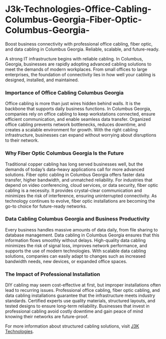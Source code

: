 # J3k-Technologies-Office-Cabling-Columbus-Georgia-Fiber-Optic-Columbus-Georgia-
Boost business connectivity with professional office cabling, fiber optic, and data cabling in Columbus Georgia. Reliable, scalable, and future-ready.

A strong IT infrastructure begins with reliable cabling. In Columbus, Georgia, businesses are rapidly adopting advanced cabling solutions to meet the demands of modern workplaces. From small offices to large enterprises, the foundation of connectivity lies in how well your cabling is designed, installed, and maintained.

### Importance of Office Cabling Columbus Georgia
Office cabling is more than just wires hidden behind walls. It is the backbone that supports daily business functions. In Columbus Georgia, companies rely on office cabling to keep workstations connected, ensure efficient communication, and enable seamless data transfer. Organized office cabling prevents network bottlenecks, reduces downtime, and creates a scalable environment for growth. With the right cabling infrastructure, businesses can expand without worrying about disruptions to their network.

### Why Fiber Optic Columbus Georgia Is the Future
Traditional copper cabling has long served businesses well, but the demands of today’s data-heavy applications call for more advanced solutions. Fiber optic cabling in Columbus Georgia offers faster data transfer, higher bandwidth, and unmatched reliability. For industries that depend on video conferencing, cloud services, or data security, fiber optic cabling is a necessity. It provides crystal-clear communication and minimizes the risk of interference, ensuring uninterrupted connectivity. As technology continues to evolve, fiber optic installations are becoming the go-to choice for future-ready networks.

### Data Cabling Columbus Georgia and Business Productivity
Every business handles massive amounts of data daily, from file sharing to database management. Data cabling in Columbus Georgia ensures that this information flows smoothly without delays. High-quality data cabling minimizes the risk of signal loss, improves network performance, and supports the use of modern technologies. With scalable data cabling solutions, companies can easily adapt to changes such as increased bandwidth needs, new devices, or expanded office spaces.

### The Impact of Professional Installation
DIY cabling may seem cost-effective at first, but improper installations often lead to recurring issues. Professional office cabling, fiber optic cabling, and data cabling installations guarantee that the infrastructure meets industry standards. Certified experts use quality materials, structured layouts, and tested designs to ensure long-term reliability. Businesses that invest in professional cabling avoid costly downtime and gain peace of mind knowing their networks are future-proof.

For more information about structured cabling solutions, visit [J3K Technologies](https://www.j3ktech.com/).
